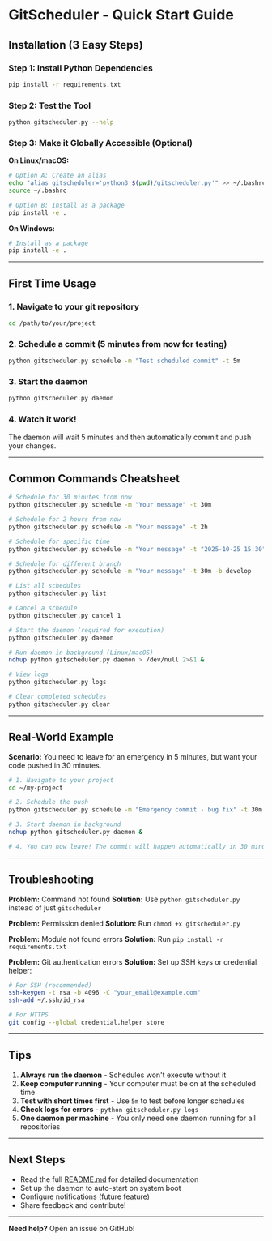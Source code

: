 # GitScheduler - Quick Start Guide

## Installation (3 Easy Steps)

### Step 1: Install Python Dependencies
```bash
pip install -r requirements.txt
```

### Step 2: Test the Tool
```bash
python gitscheduler.py --help
```

### Step 3: Make it Globally Accessible (Optional)

**On Linux/macOS:**
```bash
# Option A: Create an alias
echo "alias gitscheduler='python3 $(pwd)/gitscheduler.py'" >> ~/.bashrc
source ~/.bashrc

# Option B: Install as a package
pip install -e .
```

**On Windows:**
```bash
# Install as a package
pip install -e .
```

---

## First Time Usage

### 1. Navigate to your git repository
```bash
cd /path/to/your/project
```

### 2. Schedule a commit (5 minutes from now for testing)
```bash
python gitscheduler.py schedule -m "Test scheduled commit" -t 5m
```

### 3. Start the daemon
```bash
python gitscheduler.py daemon
```

### 4. Watch it work!
The daemon will wait 5 minutes and then automatically commit and push your changes.

---

## Common Commands Cheatsheet

```bash
# Schedule for 30 minutes from now
python gitscheduler.py schedule -m "Your message" -t 30m

# Schedule for 2 hours from now
python gitscheduler.py schedule -m "Your message" -t 2h

# Schedule for specific time
python gitscheduler.py schedule -m "Your message" -t "2025-10-25 15:30"

# Schedule for different branch
python gitscheduler.py schedule -m "Your message" -t 30m -b develop

# List all schedules
python gitscheduler.py list

# Cancel a schedule
python gitscheduler.py cancel 1

# Start the daemon (required for execution)
python gitscheduler.py daemon

# Run daemon in background (Linux/macOS)
nohup python gitscheduler.py daemon > /dev/null 2>&1 &

# View logs
python gitscheduler.py logs

# Clear completed schedules
python gitscheduler.py clear
```

---

## Real-World Example

**Scenario:** You need to leave for an emergency in 5 minutes, but want your code pushed in 30 minutes.

```bash
# 1. Navigate to your project
cd ~/my-project

# 2. Schedule the push
python gitscheduler.py schedule -m "Emergency commit - bug fix" -t 30m

# 3. Start daemon in background
nohup python gitscheduler.py daemon &

# 4. You can now leave! The commit will happen automatically in 30 minutes
```

---

## Troubleshooting

**Problem:** Command not found
**Solution:** Use `python gitscheduler.py` instead of just `gitscheduler`

**Problem:** Permission denied
**Solution:** Run `chmod +x gitscheduler.py`

**Problem:** Module not found errors
**Solution:** Run `pip install -r requirements.txt`

**Problem:** Git authentication errors
**Solution:** Set up SSH keys or credential helper:
```bash
# For SSH (recommended)
ssh-keygen -t rsa -b 4096 -C "your_email@example.com"
ssh-add ~/.ssh/id_rsa

# For HTTPS
git config --global credential.helper store
```

---

## Tips

1. **Always run the daemon** - Schedules won't execute without it
2. **Keep computer running** - Your computer must be on at the scheduled time
3. **Test with short times first** - Use `5m` to test before longer schedules
4. **Check logs for errors** - `python gitscheduler.py logs`
5. **One daemon per machine** - You only need one daemon running for all repositories

---

## Next Steps

- Read the full [README.md](README.md) for detailed documentation
- Set up the daemon to auto-start on system boot
- Configure notifications (future feature)
- Share feedback and contribute!

---

**Need help?** Open an issue on GitHub!
